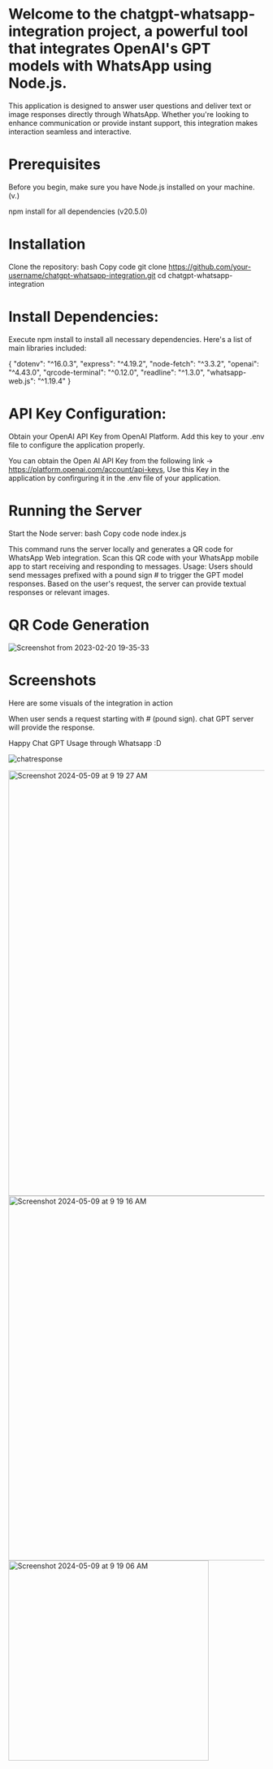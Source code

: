 # Welcome to the chatgpt-whatsapp-integration project, a powerful tool that integrates OpenAI's GPT models with WhatsApp using Node.js. 

This application is designed to answer user questions and deliver text or image responses directly through WhatsApp. Whether you're looking to enhance communication or provide instant support, this integration makes interaction seamless and interactive.

# Prerequisites
Before you begin, make sure you have Node.js installed on your machine. (v.)

npm install for all dependencies (v20.5.0)

# Installation
Clone the repository:
bash
Copy code
git clone https://github.com/your-username/chatgpt-whatsapp-integration.git
cd chatgpt-whatsapp-integration

# Install Dependencies:
Execute npm install to install all necessary dependencies. Here's a list of main libraries included:

{
  "dotenv": "^16.0.3",
  "express": "^4.19.2",
  "node-fetch": "^3.3.2",
  "openai": "^4.43.0",
  "qrcode-terminal": "^0.12.0",
  "readline": "^1.3.0",
  "whatsapp-web.js": "^1.19.4"
}

# API Key Configuration:
Obtain your OpenAI API Key from OpenAI Platform. Add this key to your .env file to configure the application properly.

You can obtain the Open AI API Key from the following link -> https://platform.openai.com/account/api-keys, Use this Key in the application by confirguring it in the .env file of your application.

# Running the Server

Start the Node server:
bash
Copy code
node index.js


This command runs the server locally and generates a QR code for WhatsApp Web integration. Scan this QR code with your WhatsApp mobile app to start receiving and responding to messages.
Usage:
Users should send messages prefixed with a pound sign # to trigger the GPT model responses. Based on the user's request, the server can provide textual responses or relevant images.

# QR Code Generation

![Screenshot from 2023-02-20 19-35-33](https://user-images.githubusercontent.com/28802910/220241404-5c88da14-ccea-488a-ae10-39ed336e40ed.png)


# Screenshots

Here are some visuals of the integration in action

When user sends a request starting with # (pound sign). chat GPT server will provide the response.

Happy Chat GPT Usage through Whatsapp :D

![chatresponse](https://user-images.githubusercontent.com/28802910/220240860-cd7b1417-20db-424c-86f8-d72977ae706e.jpg)

<img width="838" alt="Screenshot 2024-05-09 at 9 19 27 AM" src="https://github.com/Pradeep241094/chatgpt-whatsapp-integration/assets/28802910/65b00e70-11a1-46b3-bcf7-191bb389a472">

<img width="718" alt="Screenshot 2024-05-09 at 9 19 16 AM" src="https://github.com/Pradeep241094/chatgpt-whatsapp-integration/assets/28802910/e98c87ef-8957-4aef-97e1-d29e16c9b83d">

<img width="394" alt="Screenshot 2024-05-09 at 9 19 06 AM" src="https://github.com/Pradeep241094/chatgpt-whatsapp-integration/assets/28802910/b622d1ba-9022-4aa2-9a72-e3932f05620c">




